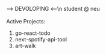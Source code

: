 --> DEVOLOPING <--\n
student @ neu
<br/>
<br/>
Active Projects:
  1. go-react-todo
  2. next-spotify-api-tool
  3. art-walk
